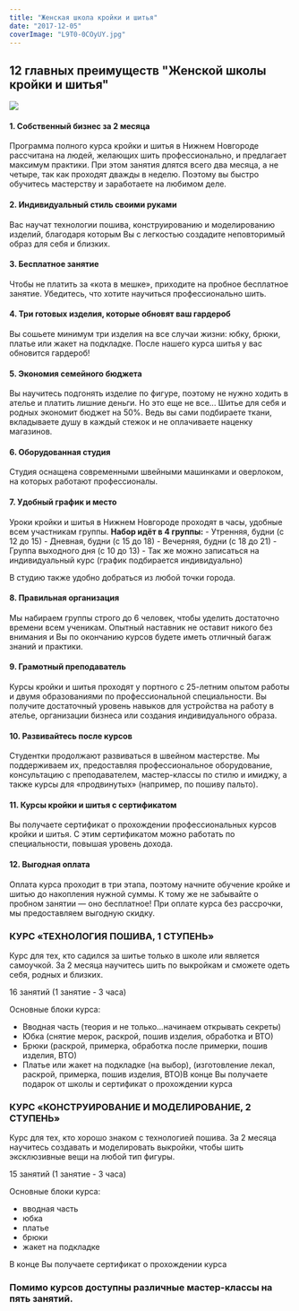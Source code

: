 ```yaml
---
title: "Женская школа кройки и шитья"
date: "2017-12-05"
coverImage: "L9T0-0COyUY.jpg"
---
```


## 12 главных преимуществ "Женской школы кройки и шитья"

![](images/1.png)

#### 1\. Собственный бизнес за 2 месяца

Программа полного курса кройки и шитья в Нижнем Новгороде рассчитана на людей, желающих шить профессионально, и предлагает максимум практики. При этом занятия длятся всего два месяца, а не четыре, так как проходят дважды в неделю. Поэтому вы быстро обучитесь мастерству и заработаете на любимом деле.

#### 2\. Индивидуальный стиль своими руками

Вас научат технологии пошива, конструированию и моделированию изделий, благодаря которым Вы с легкостью создадите неповторимый образ для себя и близких.

#### 3\. Бесплатное занятие

Чтобы не платить за «кота в мешке», приходите на пробное бесплатное занятие. Убедитесь, что хотите научиться профессионально шить.

#### 4\. Три готовых изделия, которые обновят ваш гардероб

Вы сошьете минимум три изделия на все случаи жизни: юбку, брюки, платье или жакет на подкладке. После нашего курса шитья у вас обновится гардероб!

#### 5\. Экономия семейного бюджета

Вы научитесь подгонять изделие по фигуре, поэтому не нужно ходить в ателье и платить лишние деньги. Но это еще не все... Шитье для себя и родных экономит бюджет на 50%. Ведь вы сами подбираете ткани, вкладываете душу в каждый стежок и не оплачиваете наценку магазинов.

#### 6\. Оборудованная студия

Студия оснащена современными швейными машинками и оверлоком, на которых работают профессионалы.

#### 7\. Удобный график и место

Уроки кройки и шитья в Нижнем Новгороде проходят в часы, удобные всем участникам группы. **Набор идёт в 4 группы:** - Утренняя, будни (с 12 до 15) - Дневная, будни (с 15 до 18) - Вечерняя, будни (с 18 до 21) - Группа выходного дня (с 10 до 13) - Так же можно записаться на индивидуальный курс (график подбирается индивидуально)

В студию также удобно добраться из любой точки города.

#### 8\. Правильная организация

Мы набираем группы строго до 6 человек, чтобы уделить достаточно времени всем ученикам. Опытный наставник не оставит никого без внимания и Вы по окончанию курсов будете иметь отличный багаж знаний и практики.

#### 9\. Грамотный преподаватель

Курсы кройки и шитья проходят у портного с 25-летним опытом работы и двумя образованиями по профессиональной специальности. Вы получите достаточный уровень навыков для устройства на работу в ателье, организации бизнеса или создания индивидуального образа.

#### 10\. Развивайтесь после курсов

Студентки продолжают развиваться в швейном мастерстве. Мы поддерживаем их, предоставляя профессиональное оборудование, консультацию с преподавателем, мастер-классы по стилю и имиджу, а также курсы для «продвинутых» (например, по пошиву пальто).

#### 11\. Курсы кройки и шитья с сертификатом

Вы получаете сертификат о прохождении профессиональных курсов кройки и шитья. С этим сертификатом можно работать по специальности, повышая уровень дохода.

#### 12\. Выгодная оплата

Оплата курса проходит в три этапа, поэтому начните обучение кройке и шитью до накопления нужной суммы. К тому же не забывайте о пробном занятии — оно бесплатное! При оплате курса без рассрочки, мы предоставляем выгодную скидку.

### КУРС «ТЕХНОЛОГИЯ ПОШИВА, 1 СТУПЕНЬ»

Курс для тех, кто садился за шитье только в школе или является самоучкой. За 2 месяца научитесь шить по выкройкам и сможете одеть себя, родных и близких.

16 занятий (1 занятие - 3 часа)

Основные блоки курса:

- Вводная часть (теория и не только…начинаем открывать секреты)
- Юбка (снятие мерок, раскрой, пошив изделия, обработка и ВТО)
- Брюки (раскрой, примерка, обработка после примерки, пошив изделия, ВТО)
- Платье или жакет на подкладке (на выбор), (изготовление лекал, раскрой, примерка, пошив изделия, ВТО)В конце Вы получаете подарок от школы и сертификат о прохождении курса

### КУРС «КОНСТРУИРОВАНИЕ И МОДЕЛИРОВАНИЕ, 2 СТУПЕНЬ»

Курс для тех, кто хорошо знаком с технологией пошива. За 2 месяца научитесь создавать и моделировать выкройки, чтобы шить эксклюзивные вещи на любой тип фигуры.

15 занятий (1 занятие - 3 часа)

Основные блоки курса:

- вводная часть
- юбка
- платье
- брюки
- жакет на подкладке

В конце Вы получаете сертификат о прохождении курса

### Помимо курсов доступны различные мастер-классы на пять занятий.
